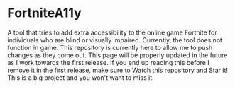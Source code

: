 # FortniteA11y
A tool that tries to add extra accessibility to the online game Fortnite for individuals who are blind or visually impaired. Currently, the tool does not function in game. This repository is currently here to allow me to push changes as they come out. This page will be properly updated in the future as I work towards the first release. If you end up reading this before I remove it in the first release, make sure to Watch this repository and Star it! This is a big project and you won't want to miss it.
